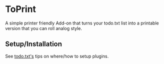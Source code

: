 # ToPrint

A simple printer friendly Add-on that turns your todo.txt list into a printable version that you can roll analog style.

## Setup/Installation

See [todo.txt's][todo] tips on where/how to setup plugins.



[todo]: https://github.com/ginatrapani/todo.txt-cli/wiki/Creating-and-Installing-Add-ons "Installing Add ons"


